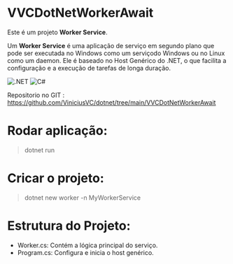 
# VVCDotNetWorkerAwait

Este é um projeto **Worker Service**.

Um **Worker Service** é uma aplicação de serviço em segundo plano que pode ser executada no Windows como um serviçodo Windows ou no Linux como um daemon. Ele é baseado no Host Genérico do .NET, o que facilita a configuração e a execução de tarefas de longa duração.

![.NET](https://img.shields.io/badge/.NET-5C2D91?style=for-the-badge&logo=.net&logoColor=white)
![C#](https://img.shields.io/badge/c%23-%23239120.svg?style=for-the-badge&logo=csharp&logoColor=white)

Repositorio no GIT :
https://github.com/ViniciusVC/dotnet/tree/main/VVCDotNetWorkerAwait


# Rodar aplicação:

> dotnet run

# Cricar o projeto:

> dotnet new worker -n MyWorkerService

# Estrutura do Projeto:

* Worker.cs: Contém a lógica principal do serviço.
* Program.cs: Configura e inicia o host genérico.



